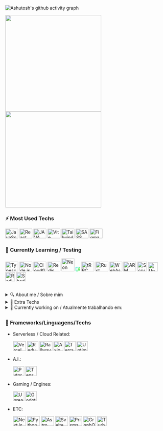 ![Ashutosh's github activity graph](https://github-readme-activity-graph.vercel.app/graph?username=v-Kaefer&theme=github-compact&height=350&width=400&hide_border=true&hide_title=true)
<p align="auto">
    <a href="https://wakatime.com/@018d5f34-df78-4033-a92d-469b799c7aca" justify-content="between">
        <img align="center" width="auto" height="300" src="https://wakatime.com/share/@018d5f34-df78-4033-a92d-469b799c7aca/461063f7-1fc2-4a1c-8970-f50a71b8f03a.svg"/>
        <img align="center" width="auto" height="300" src="https://wakatime.com/share/@018d5f34-df78-4033-a92d-469b799c7aca/56e43179-79e3-40bd-b47a-419a08239d55.svg"/>
    </a>
</p>
<!--<div>
  <a href=""><img align="left" width="47%" src="https://github-readme-stats.vercel.app/api?username=v-Kaefer&show_icons=true&theme=dracula&include_all_commits=true&count_private=true"/></a><a href=""><img title="" height="30" width="40" src="" /></a>
  <a href=""><img align="left" width="48%" src="https://github-readme-stats.vercel.app/api/top-langs/?username=v-Kaefer&include_all_langs=true&count_private=true"></a>
</div>-->

### ⚡ Most Used Techs
<div alt="Most Used" style="display: inline_block;">
  <a href="https://www.javascript.com/"><img title="JavaScript" height="30" width="40" src="https://cdn.jsdelivr.net/gh/devicons/devicon/icons/javascript/javascript-original.svg"/></a>
  <a href="https://react.dev"><img title="React" height="30" width="40" src="https://api.iconify.design/skill-icons/react-dark.svg" /></a>
  <a href="https://www.java.com"><img title="JAVA" height="30" width="40" src="https://api.iconify.design/skill-icons/java-light.svg?color=white" /></a>
  <a href="https://vitejs.dev"><img title="Vite"  height="30" width="40" src="https://api.iconify.design/skill-icons/vite-dark.svg"/></a>
  <a href="https://tailwindcss.com"><img title="Tailwind" height="30" width="40" src="https://api.iconify.design/skill-icons/tailwindcss-dark.svg" /></a>
  <a href="https://sass-lang.com"><img title="SASS" height="30" width="40" src="https://api.iconify.design/skill-icons/sass.svg" /></a>
  <a href="https://www.figma.com"><img title="Figma" height="30" width="40" src="https://api.iconify.design/skill-icons/figma-light.svg"/></a>
  <!--<a href="https://www.canva.com"><img alt="Canva" height="30" width="40" src="https://cdn.jsdelivr.net/gh/devicons/devicon/icons/canva/canva-original.svg" /></a>-->
</div>

### 📝 Currently Learning / Testing
<div style="display: inline_block;">
  <a href="https://www.typescriptlang.org"><img title="Typescript" height="30" width="40" src="https://cdn.jsdelivr.net/gh/devicons/devicon/icons/typescript/typescript-plain.svg" /></a>
  <a href="https://nodejs.org"><img title="Node.js" height="30" width="40" src="https://api.iconify.design/skill-icons/nodejs-light.svg?color=white" /></a>
  <a href="https://pages.cloudflare.com/"><img title="Cloudflare" height="30" width="40" src="https://api.iconify.design/skill-icons/cloudflare-light.svg" /></a>
  <a href="https://redis.io"><img title="Redis" height="30" width="40" src="https://api.iconify.design/skill-icons/redis-dark.svg" /></a>
  <a href="https://neon.tech" align-items="center"><img title="Neon" class="flex-shrink-0 mt-3" height="40" width="40" border-top="50" src="https://avatars.githubusercontent.com/u/77690634?s=48&v=4" /></svg></a>
  <a href="https://neon.tech" align-items="center"><svg xmlns="http://www.w3.org/2000/svg" width="1em" height="1em" viewBox="0 0 256 256"><rect width="256" height="256" fill="none"/><defs><linearGradient id="logosNeonIcon0" x1="100%" x2="12.069%" y1="100%" y2="0%"><stop offset="0%" stop-color="#62f755"/><stop offset="100%" stop-color="#8ff986" stop-opacity="0"/></linearGradient><linearGradient id="logosNeonIcon1" x1="100%" x2="40.603%" y1="100%" y2="76.897%"><stop offset="0%" stop-opacity="0.9"/><stop offset="100%" stop-color="#1a1a1a" stop-opacity="0"/></linearGradient></defs><path fill="#00e0d9" d="M0 44.139C0 19.762 19.762 0 44.139 0H211.86C236.238 0 256 19.762 256 44.139v142.649c0 25.216-31.915 36.16-47.388 16.256l-48.392-62.251v75.484c0 21.939-17.784 39.723-39.722 39.723h-76.36C19.763 256 0 236.238 0 211.861zm44.139-8.825a8.817 8.817 0 0 0-8.825 8.818v167.73c0 4.878 3.946 8.831 8.818 8.831h77.688c2.44 0 3.087-1.977 3.087-4.416v-101.22c0-25.222 31.914-36.166 47.395-16.255l48.391 62.243V44.14c0-4.879.455-8.825-4.416-8.825z"/><path fill="url(#logosNeonIcon0)" d="M0 44.139C0 19.762 19.762 0 44.139 0H211.86C236.238 0 256 19.762 256 44.139v142.649c0 25.216-31.915 36.16-47.388 16.256l-48.392-62.251v75.484c0 21.939-17.784 39.723-39.722 39.723h-76.36C19.763 256 0 236.238 0 211.861zm44.139-8.825a8.817 8.817 0 0 0-8.825 8.818v167.73c0 4.878 3.946 8.831 8.818 8.831h77.688c2.44 0 3.087-1.977 3.087-4.416v-101.22c0-25.222 31.914-36.166 47.395-16.255l48.391 62.243V44.14c0-4.879.455-8.825-4.416-8.825z"/><path fill="url(#logosNeonIcon1)" fill-opacity="0.4" d="M0 44.139C0 19.762 19.762 0 44.139 0H211.86C236.238 0 256 19.762 256 44.139v142.649c0 25.216-31.915 36.16-47.388 16.256l-48.392-62.251v75.484c0 21.939-17.784 39.723-39.722 39.723h-76.36C19.763 256 0 236.238 0 211.861zm44.139-8.825a8.817 8.817 0 0 0-8.825 8.818v167.73c0 4.878 3.946 8.831 8.818 8.831h77.688c2.44 0 3.087-1.977 3.087-4.416v-101.22c0-25.222 31.914-36.166 47.395-16.255l48.391 62.243V44.14c0-4.879.455-8.825-4.416-8.825z"/><path fill="#63f655" d="M211.861 0C236.238 0 256 19.762 256 44.139v142.649c0 25.216-31.915 36.16-47.388 16.256l-48.392-62.251v75.484c0 21.939-17.784 39.723-39.722 39.723a4.409 4.409 0 0 0 4.409-4.409V115.058c0-25.223 31.914-36.167 47.395-16.256l48.391 62.243V8.825c0-4.871-3.953-8.825-8.832-8.825"/></svg></a>
  <a href="https://trpc.io"><img title="tRPC" height="30" width="40" src="https://api.iconify.design/devicon/trpc.svg" /></a>
  <a href="https://www.rust-lang.org"><img title="Rust" height="30" width="40" src="https://api.iconify.design/skill-icons/rust.svg"/></a>
  <a href="https://www.webassembly.org"><img title="WebAssembly" height="30" width="40" src="https://api.iconify.design/skill-icons/webassembly.svg"/></a>
  <a href="https://developer.arm.com"><img title="ARM Assembly" height="30" width="40" src="https://api.iconify.design/file-icons/assembly-arm.svg?color=white" /></a>
  <a href="https://github.com/radixdlt/radixdlt-scrypto"><img title="Scrypto" height="30" width="30" src="https://avatars.githubusercontent.com/u/34097377?s=48&amp;v=4" /></a>
  <a href="https://upstash.com/"><img title="Upstash" height="28" width="30" src="https://api.iconify.design/logos/upstash-icon.svg" /></a>
  <a href="https://radix-ui.com/"><img title="Radix.ui" height="28" width="30" src="https://api.iconify.design/simple-icons/radixui.svg?color=white" /></a>
  <a href="https://ui.shadcn.com"><img title="Shadcn UI" height="28" width="30" src="https://api.iconify.design/simple-icons/shadcnui.svg?color=white" /></a>
  
  
</div>

##
<details>
  <summary>🔍 About me / Sobre mim</summary>

  ##**[ENG]**

  Self-taught programmer, but I recently started my degree in Software Engineering (2023/1). I'm currently focused on learning as much as possible, as well as, working in several sectors during my internships and undertaking with my side projects.
  I'm most interested in Information Security; Decentralized Finance (DeFi); Blockchain (Smart Contracts); A.I.; Games. Most of the techs i'm learning, i used/use in freelancing and/or own projects.                            
  
  
  ##**[PT-BR]**
  
  Programador autodidata, mas recentemente iniciei a licenciatura em Engenharia de Software (2023/1). Atualmente estou focado em aprender o máximo possível com a minha atual graduação. Assim como, atuar em diversos setores durante meus estágios e empreender com meus *side projects*. Tenho interesse nas áreas de Segurança da Informação; Finanças Descentralizadas (DeFi); Blockchain (*Smart Contracts*); A.I.; Games. A maioria das *techs* que estou aprendendo, uso em *freelas* e/ou projetos próprios.
  
</details>

<details>
  <summary>📂 Extra Techs</summary>
  <div style="display: inline_block;">
    
   - Workflow:
     
     <a href="https://code.visualstudio.com/"><img title="VSCode" height="30" width="40" src="https://api.iconify.design/logos/visual-studio-code.svg" /></a>
     <a href="https://desktop.github.com/"><img title="Github Desktop" height="30" width="40" src="https://desktop.github.com/images/desktop-icon.svg" /></a>
     <a href="https://app.eraser.io/"><img title="Eraser.io" height="30" width="40" margin-top="5px" src="https://api.iconify.design/logos/eraser-icon.svg?color=%236be096" /></a>
     <a href="https://obsidian.md"><img title="Obsidian" height="30" width="40" src="https://api.iconify.design/logos/obsidian-icon.svg?color=white" /></a>
     <a href="https://spotify.com"><img title="Spotify" height="30" width="40" src="https://api.iconify.design/logos/spotify-icon.svg?color=white" /></a>
     <a href=""><img title="Wakatime" height="30" width="40" src="https://camo.githubusercontent.com/fbf780ef1e9590fece26bf9a39ff6d8731cc27ed7e6ffac804e8973d061df214/68747470733a2f2f63646e2e737667706f726e2e636f6d2f6c6f676f732f77616b6174696d652e737667" /></a>
     <!--<a href="https://linear.app/"><img title="Linear App" height="38" width="38" src="https://linear.app/_next/image?url=%2F_next%2Fstatic%2Fmedia%2FappIcon.8a73aef2.png&w=1080&q=75" /></a>-->
     
<!--  - Serverles / Cloud Related:
  - ETC:

    <a href="https://authjs.dev/"><img title="Auth.js" height="30" width="28" src="https://authjs.dev/img/logo/logo-sm.webp" /></a>
    <a href="https://auth0.com/"><img title="Auth0" height="30" width="35" src="https://api.iconify.design/cib/auth0.svg?color=white" /></a>
    <a href="https://www.hotjar.com/"><img title="Hotjar" height="30" width="35" src="https://api.iconify.design/logos/hotjar-icon.svg?color=%236be096" /></a>
    -->
  </div>
</details>

<details>
  <summary>📅 Currently working on / Atualmente trabalhando em:</summary>
  
  - Startup(s) / DAO(s) [3]:

    LELA Project, N.C., <span><a href="https://https://github.com/TheRadixHub">The Radix Hub</a></span>
  
  - Site(s) [1]:

    MirU

  
</details>

##
### 🌱 Frameworks/Linguagens/Techs
<div style="display: inline_block;">

  - Serverless / Cloud Related:

    <a href="https://vercel.com/"><img title="Vercel" height="30" width="40" src="https://api.iconify.design/skill-icons/vercel-dark.svg" /></a>
    <a href="https://redux.js.org/"><img alt="Redux" height="30" width="35" src="https://api.iconify.design/skill-icons/redux.svg" /></a>
    <a href="https://railway.app"><img title="Railway" height="30" width="40" src="https://railway.app/brand/logo-light.svg" /></svg></a>
    <a href="https://axiom.co/"><img bg-color="white" alt="Axiom" height="30" width="30" src="https://avatars.githubusercontent.com/u/21122348?s=200&v=4" /></a>
    <a href="https://www.terraform.io/"><img alt="Terraform" height="30" width="35" src="https://api.iconify.design/devicon/terraform.svg" /></a>
    <a href="https://uptime.kuma.pet/"><img alt="Uptime Kuma" height="30" width="35" src="https://api.iconify.design/simple-icons/uptimekuma.svg?color=%236be096" /></a>
        
  - A.I.:
    
    <a href="https://pytorch.org/"><img alt="Pytorch" height="30" width="35" src="https://api.iconify.design/skill-icons/pytorch-light.svg" /></a>
    <a href="https://www.tensorflow.org/"><img alt="TensorFlow" height="30" width="35" src="https://api.iconify.design/skill-icons/tensorflow-light.svg" /></a>
<!--
  - DeFi:
    
    <img alt="Solidity" height="30" width="35" src="https://api.iconify.design/skill-icons/solidity.svg"/>
    <!-- <img alt="Rust" height="30" width="35" src="https://api.iconify.design/skill-icons/rust.svg" /> --
    <img alt="Hardhat" height="30" width="35" src="https://api.iconify.design/devicon/hardhat.svg"/>
-->
  - Gaming / Engines:
    
    <img alt="Unreal Engine" height="30" width="35" src="https://api.iconify.design/skill-icons/unrealengine.svg"/>
    <img alt="Godot" height="30" width="35" src="https://api.iconify.design/skill-icons/godot-light.svg"/>

  - ETC:

    <a href="https://nextjs.org"><img title="Next.js" height="30" width="40" src="https://api.iconify.design/skill-icons/nextjs-light.svg" /></a>
    <a href="https://www.python.org"><img title="Python" height="30" width="40" src="https://api.iconify.design/skill-icons/python-light.svg" /></a>
    <a href="https://astro.build"><img title="Astro" height="30" width="40" src="https://api.iconify.design/skill-icons/astro.svg" /></a>
    <a href="https://svelte.dev"><img title="Svelte" height="30" width="40" src="https://api.iconify.design/skill-icons/svelte.svg" /></a>
    <a href="https://www.prisma.io/"><img title="Prisma" height="30" width="40" src="https://api.iconify.design/skill-icons/prisma.svg" /></a>
    <a href="https://graphql.org"><img title="GraphQL" height="30" width="40" src="https://api.iconify.design/skill-icons/graphql-dark.svg" /></a>
    <a href="https://turbo.build/"><img alt="Turborepo" height="30" width="30" src="https://api.iconify.design/simple-icons/turborepo.svg?color=white" /></a>
    
</div>


<!--

<a href=""><img alt="" height="30" width="35" src="" /></a>

#
### Contribuições
<div style="display: inline_block;">
  <img align="left" src="https://img.shields.io/badge/Bitcoin-000?style=for-the-badge&logo=bitcoin&logoColor=white"
style="flex width:fit; max-width: 100%;">
</div>  


**v-Kaefer/v-Kaefer** is a ✨ _special_ ✨ repository because its `README.md` (this file) appears on your GitHub profile.

Here are some ideas to get you started:

- 🔭 I’m currently working on ...
- 🌱 I’m currently learning ...
- 👯 I’m looking to collaborate on ...
- 🤔 I’m looking for help with ...
- 💬 Ask me about ...
- 📫 How to reach me: ...
- ⚡ Fun fact: ...

<img alt="Discord" align="center" src="https://img.shields.io/badge/Discord-%235865F2.svg?style=for-the-badge&logo=discord&logoColor=white"/>
<img alt="ProtonMail" align="center" src="https://img.shields.io/badge/ProtonMail-8B89CC?style=for-the-badge&logo=protonmail&logoColor=white"/>
<img align="left" src="https://img.shields.io/badge/Crunchyroll-F47521?style=for-the-badge&logo=crunchyroll&logoColor=white"/>
<img align="left" src="[https://img.shields.io/badge/Windows-0078D6?style=for-the-badge&logo=windows&logoColor=white](https://img.shields.io/badge/Windows%2011-%230079d5.svg?style=for-the-badge&logo=Windows%2011&logoColor=white)"/>
